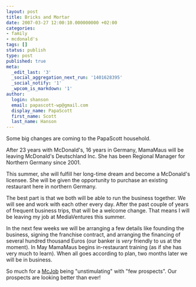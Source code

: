 ```yaml
---
layout: post
title: Bricks and Mortar
date: 2007-03-27 12:00:10.000000000 +02:00
categories:
- family
- mcdonald's
tags: []
status: publish
type: post
published: true
meta:
  _edit_last: '3'
  _social_aggregation_next_run: '1401628395'
  _social_notify: '1'
  _wpcom_is_markdown: '1'
author:
  login: shanson
  email: papascott-wp@gmail.com
  display_name: PapaScott
  first_name: Scott
  last_name: Hanson
---
```

<p>Some big changes are coming to the PapaScott household.</p>
<p>After 23 years with McDonald's, 16 years in Germany, MamaMaus will be leaving McDonald's Deutschland Inc. She has been Regional Manager for Northern Germany since 2001.</p>
<p>This summer, she will fulfill her long-time dream and become a McDonald's licensee. She will be given the opportunity to purchase an existing restaurant here in northern Germany.</p>
<p>The best part is that we both will be able to run the business together. We will see and work with each other every day. After the past couple of years of frequent business trips, that will be a welcome change. That means I will be leaving my job at MediaVentures this summer.</p>
<p>In the next few weeks we will be arranging a few details like founding the business, signing the franchise contract, and arranging the financing of several hundred thousand Euros (our banker is <em>very</em> friendly to us at the moment). In May MamaMaus begins in-restaurant training (as if she has very much to learn). When all goes according to plan, two months later we will be in business.</p>
<p>So much for a <a href="/archives/2007/03/20/mcdonald%e2%80%99s-seeks-to-redefine-%e2%80%98mcjob%e2%80%99/">McJob</a> being "unstimulating" with "few prospects". Our prospects are looking better than ever!</p>
